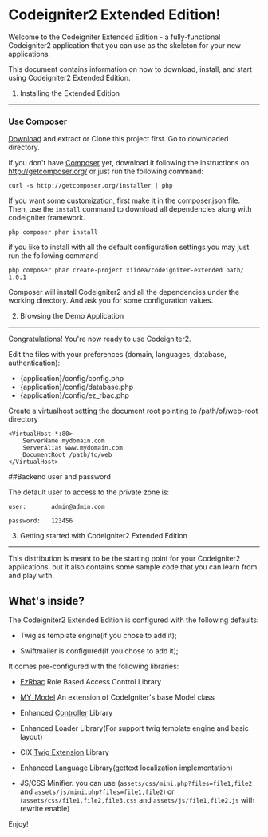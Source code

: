 Codeigniter2 Extended Edition!
=============================

Welcome to the Codeigniter Extended Edition - a fully-functional Codeigniter2
application that you can use as the skeleton for your new applications.

This document contains information on how to download, install, and start
using Codeigniter2 Extended Edition.

1) Installing the Extended Edition
----------------------------------

### Use Composer

[Download](https://github.com/Xiidea/cix/archive/master.zip) and extract or Clone this project first. Go to downloaded directory.

If you don't have [Composer][1] yet, download it following the instructions on
http://getcomposer.org/ or just run the following command:

    curl -s http://getcomposer.org/installer | php

If you want some [customization](./docs/customization.md), first make it in the composer.json file. Then, use the `install` command to download all dependencies along with codeigniter framework.

    php composer.phar install

if you like to install with all the default configuration settings you may just run the following command

    php composer.phar create-project xiidea/codeigniter-extended path/ 1.0.1

Composer will install Codeigniter2 and all the dependencies under the working directory. And ask you for some configuration values.


2) Browsing the Demo Application
--------------------------------

Congratulations! You're now ready to use Codeigniter2.

Edit the files with your preferences (domain, languages, database, authentication):

- {application}/config/config.php
- {application}/config/database.php
- {application}/config/ez_rbac.php

Create a virtualhost setting the document root pointing to /path/of/web-root directory

	<VirtualHost *:80>
		ServerName mydomain.com
		ServerAlias www.mydomain.com
		DocumentRoot /path/to/web
	</VirtualHost>


##Backend user and password

The default user to access to the private zone is:

    user: 		admin@admin.com

    password: 	123456


3) Getting started with Codeigniter2 Extended Edition
----------------------------------------------------

This distribution is meant to be the starting point for your Codeigniter2
applications, but it also contains some sample code that you can learn from
and play with.


What's inside?
---------------

The Codeigniter2 Extended Edition is configured with the following defaults:

  * Twig as template engine(if you chose to add it);

  * Swiftmailer is configured(if you chose to add it);


It comes pre-configured with the following libraries:

  * [EzRbac][2] Role Based Access Control Library

  * [MY_Model][3] An extension of CodeIgniter's base Model class

  * Enhanced [Controller](./docs/controller.md) Library

  * Enhanced Loader Library(For support twig template engine  and basic layout)

  * CIX [Twig Extension](./docs/twig.md) Library

  * Enhanced Language Library(gettext localization implementation)

  * JS/CSS Minifier. you can use (<code>assets/css/mini.php?files=file1,file2</code> and <code>assets/js/mini.php?files=file1,file2</code>) or (<code>assets/css/file1,file2,file3.css</code> and <code>assets/js/file1,file2.js</code> with rewrite enable)


Enjoy!

[1]:  http://getcomposer.org/
[2]:  https://github.com/xiidea/ezRbac
[3]:  https://github.com/ronisaha/MY_Model
